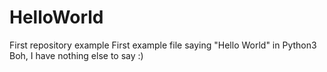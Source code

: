 # HelloWorld
First repository example
First example file saying "Hello World" in Python3
Boh, I have nothing else to say :)

